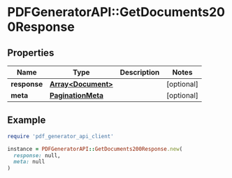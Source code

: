# PDFGeneratorAPI::GetDocuments200Response

## Properties

| Name | Type | Description | Notes |
| ---- | ---- | ----------- | ----- |
| **response** | [**Array&lt;Document&gt;**](Document.md) |  | [optional] |
| **meta** | [**PaginationMeta**](PaginationMeta.md) |  | [optional] |

## Example

```ruby
require 'pdf_generator_api_client'

instance = PDFGeneratorAPI::GetDocuments200Response.new(
  response: null,
  meta: null
)
```


